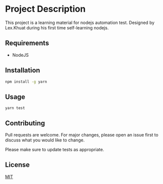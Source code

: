 # Project Description

This project is a learning material for nodejs automation test. Designed by Lex.Khuat during his first time self-learning nodejs.

## Requirements
- NodeJS

## Installation
```bash or powershell
npm install -g yarn
```

## Usage

```Test run
yarn test
```

## Contributing
Pull requests are welcome. For major changes, please open an issue first to discuss what you would like to change.

Please make sure to update tests as appropriate.

## License
[MIT](https://choosealicense.com/licenses/mit/)